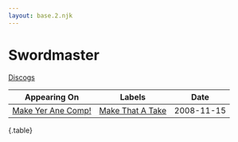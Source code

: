 ```yaml
---
layout: base.2.njk
---
```


# Swordmaster

[Discogs](https://www.discogs.com/artist/5254393-Swordmaster-3)

| Appearing On | Labels | Date |
|---|---|---|
[Make Yer Ane Comp!](../../releases/various-make-yer-ane-comp) | [Make That A Take](../../labels/make-that-a-take) | 2008-11-15 |

{.table}
